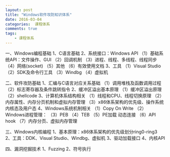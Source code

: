 ```yaml
---  
layout: post  
title: "Windows软件攻防知识体系"
date: 2016-03-04
categories:  课程体系     
comments: true
tags:
    - 课程体系
---  
```

一、Windows编程基础
1、C语言基础
2、系统接口：Windows API
（1）基础系统API：文件操作、GUI
（2）回调机制
（3）进程、线程、多线程、线程同步
（4）网络(socket)
（5）其他
（6）有效使用文档
3、工具
（1）Visual Studio
（2）SDK及命令行工具
（3）Windbg
（4）虚拟机

二、软件攻防基础
1、汇编与C语言对应关系基础
（1）调用堆栈及函数调用过程
（2）标志寄存器及条件跳转指令
2、缓冲区溢出基本原理
（1）缓冲区溢出原理
（2）shellcode
3、计算机体系结构相关
（1）线程和CPU、线程切换原理
（2）内存属性、内存分页机制和虚拟内存管理
（3）x86体系架构的优先级、操作系统内核态及用户态
4、Windows系统机制相关
（1）Copy On Write
（2）Windows进程管理：
（3）PEB
（4）TEB
（5）PE加载 动态连接
（6）API hook
（7）内存分页、虚拟内存管理

三、Windows内核编程
1、基本原理：x86体系架构的优先级划分ring0-ring3
2、工具：DDK、Visual Studio、Windbg、虚拟机
3、驱动加载接口
4、内核API

四、漏洞挖掘技术
1、Fuzzing
2、符号执行